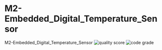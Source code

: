 # M2-Embedded_Digital_Temperature_Sensor
M2-Embedded_Digital_Temperature_Sensor
![quality score](https://api.codiga.io/project/30298/score/svg)
![code grade](https://api.codiga.io/project/30298/status/svg)
